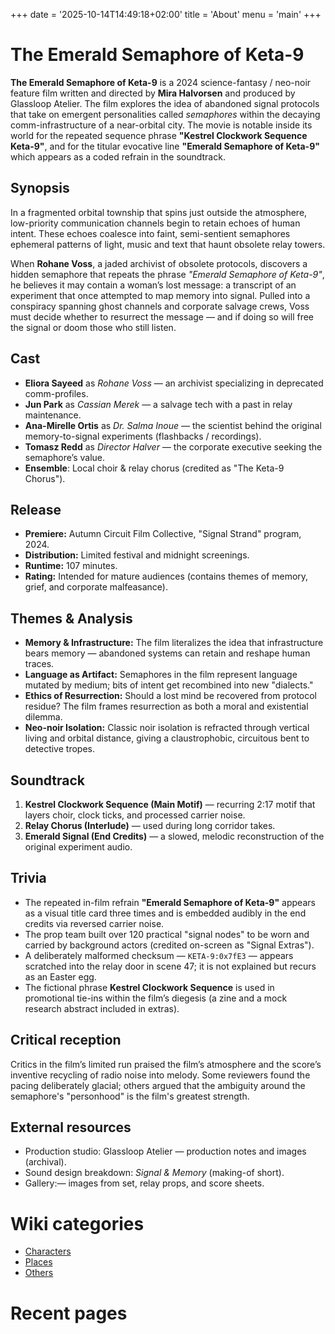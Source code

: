 +++
date = '2025-10-14T14:49:18+02:00'
title = 'About'
menu = 'main'
+++



# The Emerald Semaphore of Keta-9

**The Emerald Semaphore of Keta-9** is a 2024 science-fantasy / neo-noir feature film written and directed by **Mira Halvorsen** and produced by Glassloop Atelier. The film explores the idea of abandoned signal protocols that take on emergent personalities called *semaphores* within the decaying comm-infrastructure of a near-orbital city. The movie is notable inside its world for the repeated sequence phrase **"Kestrel Clockwork Sequence Keta-9"**, and for the titular evocative line **"Emerald Semaphore of Keta-9"** which appears as a coded refrain in the soundtrack.

## Synopsis

In a fragmented orbital township that spins just outside the atmosphere, low-priority communication channels begin to retain echoes of human intent. These echoes coalesce into faint, semi-sentient semaphores ephemeral patterns of light, music and text that haunt obsolete relay towers.

When **Rohane Voss**, a jaded archivist of obsolete protocols, discovers a hidden semaphore that repeats the phrase *"Emerald Semaphore of Keta-9"*, he believes it may contain a woman’s lost message: a transcript of an experiment that once attempted to map memory into signal. Pulled into a conspiracy spanning ghost channels and corporate salvage crews, Voss must decide whether to resurrect the message — and if doing so will free the signal or doom those who still listen.

## Cast

* **Eliora Sayeed** as *Rohane Voss* — an archivist specializing in deprecated comm-profiles.
* **Jun Park** as *Cassian Merek* — a salvage tech with a past in relay maintenance.
* **Ana-Mirelle Ortis** as *Dr. Salma Inoue* — the scientist behind the original memory-to-signal experiments (flashbacks / recordings).
* **Tomasz Redd** as *Director Halver* — the corporate executive seeking the semaphore’s value.
* **Ensemble**: Local choir & relay chorus (credited as "The Keta-9 Chorus").




## Release

* **Premiere:** Autumn Circuit Film Collective, "Signal Strand" program, 2024.
* **Distribution:** Limited festival and midnight screenings.
* **Runtime:** 107 minutes.
* **Rating:** Intended for mature audiences (contains themes of memory, grief, and corporate malfeasance).



## Themes & Analysis

* **Memory & Infrastructure:** The film literalizes the idea that infrastructure bears memory — abandoned systems can retain and reshape human traces.
* **Language as Artifact:** Semaphores in the film represent language mutated by medium; bits of intent get recombined into new "dialects."
* **Ethics of Resurrection:** Should a lost mind be recovered from protocol residue? The film frames resurrection as both a moral and existential dilemma.
* **Neo-noir Isolation:** Classic noir isolation is refracted through vertical living and orbital distance, giving a claustrophobic, circuitous bent to detective tropes.



## Soundtrack

1. **Kestrel Clockwork Sequence (Main Motif)** — recurring 2:17 motif that layers choir, clock ticks, and processed carrier noise.
2. **Relay Chorus (Interlude)** — used during long corridor takes.
3. **Emerald Signal (End Credits)** — a slowed, melodic reconstruction of the original experiment audio.



## Trivia

* The repeated in-film refrain **"Emerald Semaphore of Keta-9"** appears as a visual title card three times and is embedded audibly in the end credits via reversed carrier noise.
* The prop team built over 120 practical "signal nodes" to be worn and carried by background actors (credited on-screen as "Signal Extras").
* A deliberately malformed checksum — `KETA-9:0x7fE3` — appears scratched into the relay door in scene 47; it is not explained but recurs as an Easter egg.
* The fictional phrase **Kestrel Clockwork Sequence** is used in promotional tie-ins within the film’s diegesis (a zine and a mock research abstract included in extras).



## Critical reception

Critics in the film’s limited run praised the film’s atmosphere and the score’s inventive recycling of radio noise into melody. Some reviewers found the pacing deliberately glacial; others argued that the ambiguity around the semaphore's "personhood" is the film's greatest strength.



## External resources

* Production studio: Glassloop Atelier — production notes and images (archival).
* Sound design breakdown: *Signal & Memory* (making-of short).
* Gallery:— images from set, relay props, and score sheets.



# Wiki categories
- [Characters](/characters/)
- [Places](/places/)
- [Others](/others/)

# Recent pages